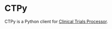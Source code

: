 # CTPy

CTPy is a Python client for [Clinical Trials Processor](https://mircwiki.rsna.org/index.php?title=MIRC_CTP).